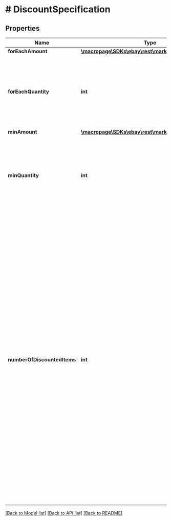 # # DiscountSpecification

## Properties

Name | Type | Description | Notes
------------ | ------------- | ------------- | -------------
**forEachAmount** | [**\macropage\SDKs\ebay\rest\marketing\Model\Amount**](Amount.md) |  | [optional]
**forEachQuantity** | **int** | The number of items that must be purchased in order to qualify for the discount.  &lt;br&gt;&lt;br&gt;&lt;b&gt;Valid values:&lt;/b&gt; &lt;br&gt;&lt;code&gt; &amp;nbsp; 1, 2, 3, 4, 5, 6, 7, 8, 9, 10, 11, &lt;br&gt; &amp;nbsp; 12, 13, 14, 15, 16, 17, 18, 19 &lt;br&gt; &amp;nbsp; 20, 25, 50, 75, 100&lt;/code&gt; | [optional]
**minAmount** | [**\macropage\SDKs\ebay\rest\marketing\Model\Amount**](Amount.md) |  | [optional]
**minQuantity** | **int** | The minimum quantity of discounted items that needs to be bought in order to qualify for the discount.  &lt;br&gt;&lt;br&gt;&lt;b&gt;Valid values:&lt;/b&gt; &lt;br&gt;&lt;code&gt; &amp;nbsp; 1, 2, 3, 4, 5, 6, 7, 8, 9, 10, 11, &lt;br&gt; &amp;nbsp; 12, 13, 14, 15, 16, 17, 18, 19 &lt;br&gt; &amp;nbsp; 20, 25, 50, 75, 100&lt;/code&gt; | [optional]
**numberOfDiscountedItems** | **int** | Use this field to configure \&quot;Buy One Get One\&quot; (or &lt;b&gt;BOGO&lt;/b&gt;) discounts.  &lt;br&gt;&lt;br&gt;You must couple this field with &lt;b&gt;forEachQuantity&lt;/b&gt; and an &lt;b&gt;amountOffItem&lt;/b&gt; or &lt;b&gt;percentOffItem&lt;/b&gt; field to configure your BOGO discount. This field is not valid with order-based discounts. &lt;br&gt;&lt;br&gt;The value of this field represents the number of items to be discounted when other discount criteria is met. For example, when the buyer adds the number of items identified by the &lt;b&gt;forEachQuantity&lt;/b&gt; value to their cart, they are then eligible to receive the stated discount from an additional number of like items (the number of which is identified by this field) when they add those items to their cart. To receive the discount, the buyer must purchase the number of items indicated by  &lt;b&gt;forEachQuantity&lt;/b&gt; &lt;i&gt;plus&lt;/i&gt; the number indicated by this field.  &lt;br&gt;&lt;br&gt;&lt;b&gt;Valid values:&lt;/b&gt; &lt;br&gt;&lt;code&gt; &amp;nbsp; 1, 2, 3, 4, 5, 6, 7, 8, 9, 10&lt;/code&gt; | [optional]

[[Back to Model list]](../../README.md#models) [[Back to API list]](../../README.md#endpoints) [[Back to README]](../../README.md)
